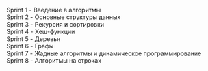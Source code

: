 Sprint 1 - Введение в алгоритмы\
Sprint 2 - Основные структуры данных\
Sprint 3 - Рекурсия и сортировки\
Sprint 4 - Хеш-функции\
Sprint 5 - Деревья\
Sprint 6 - Графы\
Sprint 7 - Жадные алгоритмы и динамическое программирование\
Sprint 8 - Алгоритмы на строках

